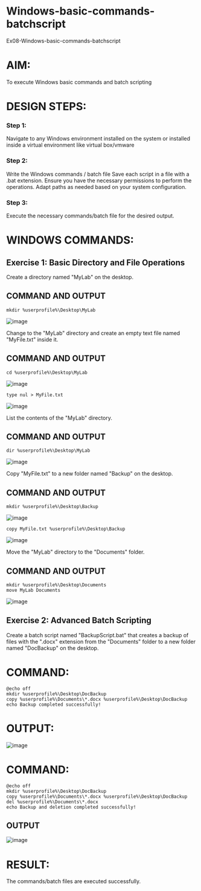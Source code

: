 # Windows-basic-commands-batchscript
Ex08-Windows-basic-commands-batchscript

# AIM:
To execute Windows basic commands and batch scripting

# DESIGN STEPS:

### Step 1:

Navigate to any Windows environment installed on the system or installed inside a virtual environment like virtual box/vmware 

### Step 2:

Write the Windows commands / batch file
Save each script in a file with a .bat extension.
Ensure you have the necessary permissions to perform the operations.
Adapt paths as needed based on your system configuration.
### Step 3:

Execute the necessary commands/batch file for the desired output. 




# WINDOWS COMMANDS:
## Exercise 1: Basic Directory and File Operations
Create a directory named "MyLab" on the desktop.

## COMMAND AND OUTPUT
```
mkdir %userprofile%\Desktop\MyLab
```
![image](https://github.com/PRASHANTHRATHI/Windows-basic-commands-batchscript/assets/145743120/dcfa2c58-68ed-41bb-b22a-e4cb8dc37efd)

Change to the "MyLab" directory and create an empty text file named "MyFile.txt" inside it.


## COMMAND AND OUTPUT
```
cd %userprofile%\Desktop\MyLab
```
![image](https://github.com/PRASHANTHRATHI/Windows-basic-commands-batchscript/assets/145743120/71816c0f-89e0-400a-a27f-3afe406a9244)

```
type nul > MyFile.txt
```
![image](https://github.com/PRASHANTHRATHI/Windows-basic-commands-batchscript/assets/145743120/a380b4b4-4ebf-467a-9b84-4bff0ec9d5d2)

List the contents of the "MyLab" directory.


## COMMAND AND OUTPUT
```
dir %userprofile%\Desktop\MyLab
```
![image](https://github.com/PRASHANTHRATHI/Windows-basic-commands-batchscript/assets/145743120/d73a216d-621a-4906-b579-eaf8c3e0aa1b)

Copy "MyFile.txt" to a new folder named "Backup" on the desktop.

## COMMAND AND OUTPUT
```
mkdir %userprofile%\Desktop\Backup
```

![image](https://github.com/PRASHANTHRATHI/Windows-basic-commands-batchscript/assets/145743120/4946e87f-e4d3-4ed1-a60c-0813ce641821)

```
copy MyFile.txt %userprofile%\Desktop\Backup
```

![image](https://github.com/PRASHANTHRATHI/Windows-basic-commands-batchscript/assets/145743120/5e6e287d-bdfc-4c8e-845f-b45357fe0001)

Move the "MyLab" directory to the "Documents" folder.


## COMMAND AND OUTPUT
```
mkdir %userprofile%\Desktop\Documents
move MyLab Documents
```

![image](https://github.com/PRASHANTHRATHI/Windows-basic-commands-batchscript/assets/145743120/5f8c70f2-a02a-4e78-9979-5ba50222429a)


## Exercise 2: Advanced Batch Scripting
Create a batch script named "BackupScript.bat" that creates a backup of files with the ".docx" extension from the "Documents" folder to a new folder named "DocBackup" on the desktop.

# COMMAND:
```
@echo off
mkdir %userprofile%\Desktop\DocBackup
copy %userprofile%\Documents\*.docx %userprofile%\Desktop\DocBackup
echo Backup completed successfully!
```
# OUTPUT:
![image](https://github.com/PRASHANTHRATHI/Windows-basic-commands-batchscript/assets/145743120/d1ea5ee3-e477-42ef-8d42-7a52f2c43501)


# COMMAND:
```
@echo off
mkdir %userprofile%\Desktop\DocBackup
copy %userprofile%\Documents\*.docx %userprofile%\Desktop\DocBackup
del %userprofile%\Documents\*.docx
echo Backup and deletion completed successfully!

```
## OUTPUT

![image](https://github.com/PRASHANTHRATHI/Windows-basic-commands-batchscript/assets/145743120/3bfc87f5-7075-4179-ae67-c14f22701e9a)


# RESULT:
The commands/batch files are executed successfully.

